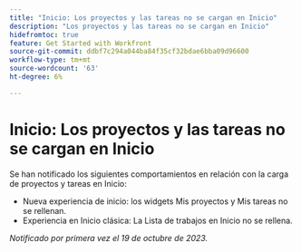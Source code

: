 ```yaml
---
title: "Inicio: Los proyectos y las tareas no se cargan en Inicio"
description: "Los proyectos y las tareas no se cargan en Inicio"
hidefromtoc: true
feature: Get Started with Workfront
source-git-commit: ddbf7c294a044ba84f35cf32bdae6bba09d96600
workflow-type: tm+mt
source-wordcount: '63'
ht-degree: 6%

---
```



# Inicio: Los proyectos y las tareas no se cargan en Inicio

Se han notificado los siguientes comportamientos en relación con la carga de proyectos y tareas en Inicio:

* Nueva experiencia de inicio: los widgets Mis proyectos y Mis tareas no se rellenan.
* Experiencia en Inicio clásica: La Lista de trabajos en Inicio no se rellena.

_Notificado por primera vez el 19 de octubre de 2023._
